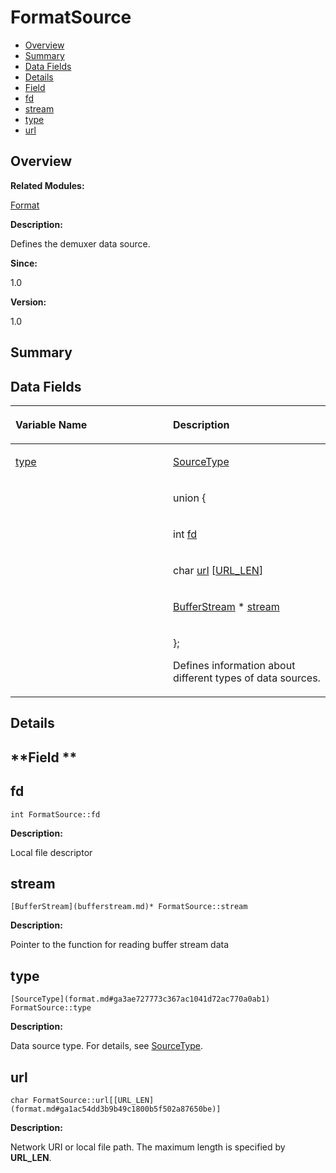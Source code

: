 # FormatSource<a name="EN-US_TOPIC_0000001054879530"></a>

-   [Overview](#section1977746972165631)
-   [Summary](#section1154583350165631)
-   [Data Fields](#pub-attribs)
-   [Details](#section1037039597165631)
-   [Field](#section1175359571165631)
-   [fd](#adc25d5e97f531f36d7f129136abb483d)
-   [stream](#a33f6a121891b692ef246011e0415f3fe)
-   [type](#abdb0407f672c5e9af53eae7726c2e7b2)
-   [url](#adc0405c090069d6bbf2017995710a0f8)

## **Overview**<a name="section1977746972165631"></a>

**Related Modules:**

[Format](format.md)

**Description:**

Defines the demuxer data source. 

**Since:**

1.0

**Version:**

1.0

## **Summary**<a name="section1154583350165631"></a>

## Data Fields<a name="pub-attribs"></a>

<a name="table193281277165631"></a>
<table><thead align="left"><tr id="row449632266165631"><th class="cellrowborder" valign="top" width="50%" id="mcps1.1.3.1.1"><p id="p551734375165631"><a name="p551734375165631"></a><a name="p551734375165631"></a>Variable Name</p>
</th>
<th class="cellrowborder" valign="top" width="50%" id="mcps1.1.3.1.2"><p id="p1372431400165631"><a name="p1372431400165631"></a><a name="p1372431400165631"></a>Description</p>
</th>
</tr>
</thead>
<tbody><tr id="row521214892165631"><td class="cellrowborder" valign="top" width="50%" headers="mcps1.1.3.1.1 "><p id="p316078515165631"><a name="p316078515165631"></a><a name="p316078515165631"></a><a href="formatsource.md#abdb0407f672c5e9af53eae7726c2e7b2">type</a></p>
</td>
<td class="cellrowborder" valign="top" width="50%" headers="mcps1.1.3.1.2 "><p id="p1235966448165631"><a name="p1235966448165631"></a><a name="p1235966448165631"></a><a href="format.md#ga3ae727773c367ac1041d72ac770a0ab1">SourceType</a> </p>
</td>
</tr>
<tr id="row1434855637165631"><td class="cellrowborder" valign="top" width="50%" headers="mcps1.1.3.1.1 ">&nbsp;&nbsp;</td>
<td class="cellrowborder" valign="top" width="50%" headers="mcps1.1.3.1.2 "><p id="p202869730165631"><a name="p202869730165631"></a><a name="p202869730165631"></a><strong id="a906e88d66b9e3cafea9624d05a7517d6"><a name="a906e88d66b9e3cafea9624d05a7517d6"></a><a name="a906e88d66b9e3cafea9624d05a7517d6"></a></strong> union {</p>
</td>
</tr>
<tr id="row110779224165631"><td class="cellrowborder" valign="top" width="50%" headers="mcps1.1.3.1.1 ">&nbsp;&nbsp;</td>
<td class="cellrowborder" valign="top" width="50%" headers="mcps1.1.3.1.2 "><p id="p1376628040165631"><a name="p1376628040165631"></a><a name="p1376628040165631"></a>   int   <a href="formatsource.md#adc25d5e97f531f36d7f129136abb483d">fd</a></p>
</td>
</tr>
<tr id="row1973332737165631"><td class="cellrowborder" valign="top" width="50%" headers="mcps1.1.3.1.1 ">&nbsp;&nbsp;</td>
<td class="cellrowborder" valign="top" width="50%" headers="mcps1.1.3.1.2 "><p id="p752246261165631"><a name="p752246261165631"></a><a name="p752246261165631"></a>   char   <a href="formatsource.md#adc0405c090069d6bbf2017995710a0f8">url</a> [<a href="format.md#ga1ac54dd3b9b49c1800b5f502a87650be">URL_LEN</a>]</p>
</td>
</tr>
<tr id="row88304787165631"><td class="cellrowborder" valign="top" width="50%" headers="mcps1.1.3.1.1 ">&nbsp;&nbsp;</td>
<td class="cellrowborder" valign="top" width="50%" headers="mcps1.1.3.1.2 "><p id="p1066567480165631"><a name="p1066567480165631"></a><a name="p1066567480165631"></a>   <a href="bufferstream.md">BufferStream</a> *   <a href="formatsource.md#a33f6a121891b692ef246011e0415f3fe">stream</a></p>
</td>
</tr>
<tr id="row1534194864165631"><td class="cellrowborder" valign="top" width="50%" headers="mcps1.1.3.1.1 ">&nbsp;&nbsp;</td>
<td class="cellrowborder" valign="top" width="50%" headers="mcps1.1.3.1.2 "><p id="p137038995165631"><a name="p137038995165631"></a><a name="p137038995165631"></a>}; </p>
<p id="p1816399533165631"><a name="p1816399533165631"></a><a name="p1816399533165631"></a>Defines information about different types of data sources. </p>
</td>
</tr>
</tbody>
</table>

## **Details**<a name="section1037039597165631"></a>

## **Field **<a name="section1175359571165631"></a>

## fd<a name="adc25d5e97f531f36d7f129136abb483d"></a>

```
int FormatSource::fd
```

 **Description:**

Local file descriptor 

## stream<a name="a33f6a121891b692ef246011e0415f3fe"></a>

```
[BufferStream](bufferstream.md)* FormatSource::stream
```

 **Description:**

Pointer to the function for reading buffer stream data 

## type<a name="abdb0407f672c5e9af53eae7726c2e7b2"></a>

```
[SourceType](format.md#ga3ae727773c367ac1041d72ac770a0ab1) FormatSource::type
```

 **Description:**

Data source type. For details, see  [SourceType](format.md#ga3ae727773c367ac1041d72ac770a0ab1). 

## url<a name="adc0405c090069d6bbf2017995710a0f8"></a>

```
char FormatSource::url[[URL_LEN](format.md#ga1ac54dd3b9b49c1800b5f502a87650be)]
```

 **Description:**

Network URI or local file path. The maximum length is specified by  **URL\_LEN**. 

